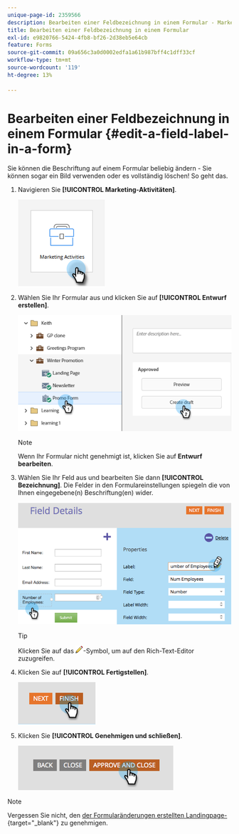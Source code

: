 ```yaml
---
unique-page-id: 2359566
description: Bearbeiten einer Feldbezeichnung in einem Formular - Marketo-Dokumente - Produktdokumentation
title: Bearbeiten einer Feldbezeichnung in einem Formular
exl-id: e9820766-5424-4fb8-bf26-2d38eb5e64cb
feature: Forms
source-git-commit: 09a656c3a0d0002edfa1a61b987bff4c1dff33cf
workflow-type: tm+mt
source-wordcount: '119'
ht-degree: 13%

---
```


# Bearbeiten einer Feldbezeichnung in einem Formular {#edit-a-field-label-in-a-form}

Sie können die Beschriftung auf einem Formular beliebig ändern - Sie können sogar ein Bild verwenden oder es vollständig löschen! So geht das.

1. Navigieren Sie **[!UICONTROL Marketing-Aktivitäten]**.

   ![](assets/edit-a-field-label-in-a-form-1.png)

1. Wählen Sie Ihr Formular aus und klicken Sie auf **[!UICONTROL Entwurf erstellen]**.

   ![](assets/edit-a-field-label-in-a-form-2.png)

   >[!NOTE]
   >
   >Wenn Ihr Formular nicht genehmigt ist, klicken Sie auf **Entwurf bearbeiten**.

1. Wählen Sie Ihr Feld aus und bearbeiten Sie dann **[!UICONTROL Bezeichnung]**. Die Felder in den Formulareinstellungen spiegeln die von Ihnen eingegebene(n) Beschriftung(en) wider.

   ![](assets/edit-a-field-label-in-a-form-3.png)

   >[!TIP]
   >
   >Klicken Sie auf das ![Bleistift](assets/icon-pencil.png)-Symbol, um auf den Rich-Text-Editor zuzugreifen.

1. Klicken Sie auf **[!UICONTROL Fertigstellen]**.

   ![](assets/edit-a-field-label-in-a-form-4.png)

1. Klicken Sie **[!UICONTROL Genehmigen und schließen]**.

   ![](assets/edit-a-field-label-in-a-form-5.png)

>[!NOTE]
>
>Vergessen Sie nicht, den [&#x200B; der Formularänderungen erstellten Landingpage-](/help/marketo/product-docs/demand-generation/landing-pages/understanding-landing-pages/approve-unapprove-or-delete-a-landing-page.md){target="_blank"} zu genehmigen.
